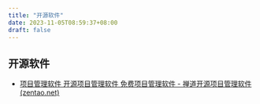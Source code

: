 ```yaml
---
title: "开源软件"
date: 2023-11-05T08:59:37+08:00
draft: false
---
```






## 开源软件

*   [项目管理软件 开源项目管理软件 免费项目管理软件 - 禅道开源项目管理软件 (zentao.net)](https://www.zentao.net/)

